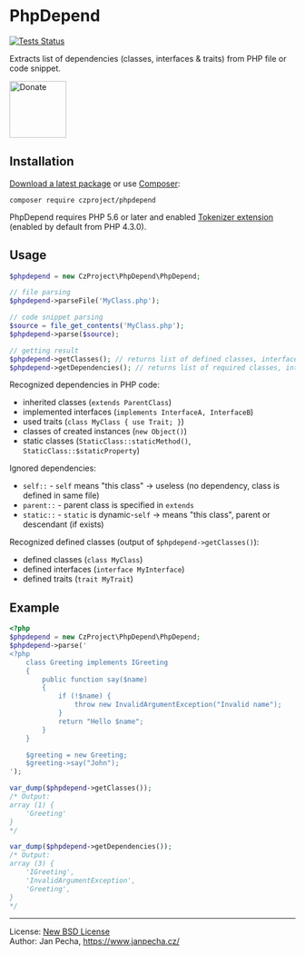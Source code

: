 PhpDepend
=========

[![Tests Status](https://github.com/czproject/phpdepend/workflows/Tests/badge.svg)](https://github.com/czproject/phpdepend/actions)

Extracts list of dependencies (classes, interfaces & traits) from PHP file or code snippet.

<a href="https://www.janpecha.cz/donate/"><img src="https://buymecoffee.intm.org/img/donate-banner.v1.svg" alt="Donate" height="100"></a>


Installation
------------

[Download a latest package](https://github.com/czproject/phpdepend/releases) or use [Composer](http://getcomposer.org/):

```
composer require czproject/phpdepend
```

PhpDepend requires PHP 5.6 or later and enabled [Tokenizer extension](http://www.php.net/manual/en/book.tokenizer.php) (enabled by default from PHP 4.3.0).


Usage
-----

``` php
$phpdepend = new CzProject\PhpDepend\PhpDepend;

// file parsing
$phpdepend->parseFile('MyClass.php');

// code snippet parsing
$source = file_get_contents('MyClass.php');
$phpdepend->parse($source);

// getting result
$phpdepend->getClasses(); // returns list of defined classes, interfaces & traits
$phpdepend->getDependencies(); // returns list of required classes, interfaces & traits
```

Recognized dependencies in PHP code:
* inherited classes (`extends ParentClass`)
* implemented interfaces (`implements InterfaceA, InterfaceB`)
* used traits (`class MyClass { use Trait; }`)
* classes of created instances (`new Object()`)
* static classes (`StaticClass::staticMethod()`, `StaticClass::$staticProperty`)

Ignored dependencies:
* `self::` - `self` means "this class" → useless (no dependency, class is defined in same file)
* `parent::` - parent class is specified in `extends`
* `static::` - `static` is dynamic-`self` → means "this class", parent or descendant (if exists)

Recognized defined classes (output of `$phpdepend->getClasses()`):
* defined classes (`class MyClass`)
* defined interfaces (`interface MyInterface`)
* defined traits (`trait MyTrait`)


Example
-------

``` php
<?php
$phpdepend = new CzProject\PhpDepend\PhpDepend;
$phpdepend->parse('
<?php
	class Greeting implements IGreeting
	{
		public function say($name)
		{
			if (!$name) {
				throw new InvalidArgumentException("Invalid name");
			}
			return "Hello $name";
		}
	}

	$greeting = new Greeting;
	$greeting->say("John");
');

var_dump($phpdepend->getClasses());
/* Output:
array (1) {
	'Greeting'
}
*/

var_dump($phpdepend->getDependencies());
/* Output:
array (3) {
	'IGreeting',
	'InvalidArgumentException',
	'Greeting',
}
*/
```


------------------------------

License: [New BSD License](license.md)
<br>Author: Jan Pecha, https://www.janpecha.cz/
